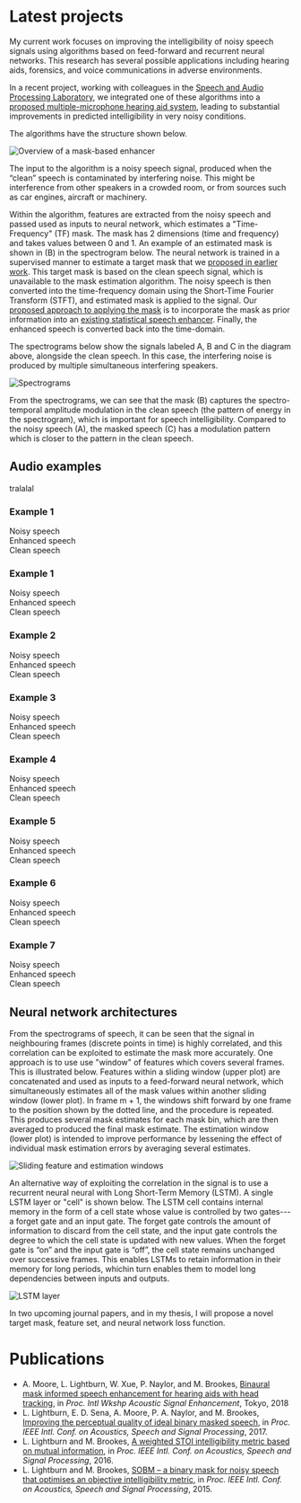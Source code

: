 # Latest projects

My current work focuses on improving the intelligibility of noisy speech signals using algorithms based on feed-forward and recurrent neural networks. This research has several possible applications including hearing aids, forensics, and voice communications in adverse environments. 

In a recent project, working with colleagues in the [Speech and Audio Processing Laboratory](https://www.commsp.ee.ic.ac.uk/~sap/), we integrated one of these algorithms into a [proposed multiple-microphone hearing aid system](https://ieeexplore.ieee.org/document/8521361), leading to substantial improvements in predicted intelligibility in very noisy conditions.

The algorithms have the structure shown below. 

![Overview of a mask-based enhancer](https://leolightburn.github.io/diagrambinarymaskestimator.png)

The input to the algorithm is a noisy speech signal, produced when the “clean” speech is contaminated by interfering noise. This might be interference from other speakers in a crowded room, or from sources such as car engines, aircraft or machinery. 

Within the algorithm, features are extracted from the noisy speech and passed used as inputs to neural network, which estimates a "Time-Frequency" (TF) mask. The mask has 2 dimensions (time and frequency) and takes values between 0 and 1. An example of an estimated mask is shown in (B) in the spectrogram below. The neural network is trained in a supervised manner to estimate a target mask that we [proposed in earlier work](https://ieeexplore.ieee.org/document/7178938). This target mask is based on the clean speech signal, which is unavailable to the mask estimation algorithm. The noisy speech is then converted into the time-frequency domain using the Short-Time Fourier Transform (STFT), and estimated mask is applied to the signal. Our [proposed approach to applying the mask](https://ieeexplore.ieee.org/document/7952238) is to incorporate the mask as prior information into an [existing statistical speech enhancer](https://ieeexplore.ieee.org/document/1001645). Finally, the enhanced speech is converted back into the time-domain. 

The spectrograms below show the signals labeled A, B and C in the diagram above, alongside the clean speech. In this case, the interfering noise is produced by multiple simultaneous interfering speakers.

![Spectrograms](https://leolightburn.github.io/SpectrogramsMaskedSpeech.png)

From the spectrograms, we can see that the mask (B) captures the spectro-temporal amplitude modulation in the clean speech (the pattern of energy in the spectrogram), which is important for speech intelligibility. Compared to the noisy speech (A), the masked speech (C) has a modulation pattern which is closer to the pattern in the clean speech.

## Audio examples
tralalal
<p style="line-height:0.7">
<H3>Example 1</H3>
Noisy speech
<audio preload="auto">
    <source src="/mp3 files/noisy1.mp3">
</audio><br>
Enhanced speech
<audio preload="auto">
    <source src="/mp3 files/MMSEMA1.mp3">
</audio><br>
Clean speech
<audio preload="auto">
    <source src="/mp3 files/clean1.mp3">
</audio><br>
</p>

### Example 1
Noisy speech
<audio preload="auto">
    <source src="/mp3 files/noisy1.mp3">
</audio>
<br>
Enhanced speech
<audio preload="auto">
    <source src="/mp3 files/MMSEMA1.mp3">
</audio>
<br>
Clean speech
<audio preload="auto">
    <source src="/mp3 files/clean1.mp3">
</audio>
<br>

### Example 2
Noisy speech
<audio preload="auto">
    <source src="/mp3 files/noisy2.mp3">
</audio>
<br>
Enhanced speech
<audio preload="auto">
    <source src="/mp3 files/MMSEMA2.mp3">
</audio>
<br>
Clean speech
<audio preload="auto">
    <source src="/mp3 files/clean2.mp3">
</audio>
<br>

### Example 3
Noisy speech
<audio preload="auto">
    <source src="/mp3 files/noisy3.mp3">
</audio>
<br>
Enhanced speech
<audio preload="auto">
    <source src="/mp3 files/MMSEMA3.mp3">
</audio>
<br>
Clean speech
<audio preload="auto">
    <source src="/mp3 files/clean3.mp3">
</audio>
<br>

### Example 4
Noisy speech
<audio preload="auto">
    <source src="/mp3 files/noisy4.mp3">
</audio>
<br>
Enhanced speech
<audio preload="auto">
    <source src="/mp3 files/MMSEMA4.mp3">
</audio>
<br>
Clean speech
<audio preload="auto">
    <source src="/mp3 files/clean4.mp3">
</audio>
<br>

### Example 5
Noisy speech
<audio preload="auto">
    <source src="/mp3 files/noisy5.mp3">
</audio>
<br>
Enhanced speech
<audio preload="auto">
    <source src="/mp3 files/MMSEMA5.mp3">
</audio>
<br>
Clean speech
<audio preload="auto">
    <source src="/mp3 files/clean5.mp3">
</audio>
<br>

### Example 6
Noisy speech
<audio preload="auto">
    <source src="/mp3 files/noisy6.mp3">
</audio>
<br>
Enhanced speech
<audio preload="auto">
    <source src="/mp3 files/MMSEMA6.mp3">
</audio>
<br>
Clean speech
<audio preload="auto">
    <source src="/mp3 files/clean6.mp3">
</audio>
<br>

### Example 7
Noisy speech
<audio preload="auto">
    <source src="/mp3 files/noisy7.mp3">
</audio>
<br>
Enhanced speech
<audio preload="auto">
    <source src="/mp3 files/MMSEMA7.mp3">
</audio>
<br>
Clean speech
<audio preload="auto">
    <source src="/mp3 files/clean7.mp3">
</audio>
<br>


## Neural network architectures 
From the spectrograms of speech, it can be seen that the signal in neighbouring frames (discrete points in time) is highly correlated, and this correlation can be exploited to estimate the mask more accurately. One approach is to use use "window" of features which covers several frames. This is illustrated below. Features within a sliding window (upper plot) are concatenated and used as inputs to a feed-forward neural network, which simultaneously estimates all of the mask values within another sliding window (lower plot). In frame m + 1, the windows shift forward by one frame to the position shown by the dotted line, and the procedure is repeated. This produces several mask estimates for each mask bin, which are then averaged to produced the final mask estimate. The estimation window (lower plot) is intended to improve performance by lessening the effect of individual mask estimation errors by averaging several estimates.

![Sliding feature and estimation windows](https://leolightburn.github.io/slidingfeatureestimationwindow.jpg)

An alternative way of exploiting the correlation in the signal is to use a recurrent neural neural with Long Short-Term Memory (LSTM). A single LSTM layer or "cell" is shown below. The LSTM cell contains internal memory in the form of a cell state whose value is controlled by two gates---a forget gate and an input gate. The forget gate controls the amount of information to discard from the cell state, and the input gate controls the degree to which the cell state is updated with new values. When the forget gate is “on” and the input gate is “off”, the cell state remains unchanged over successive frames. This enables LSTMs to retain information in their memory for long periods, whichin turn enables them to model long dependencies between inputs and outputs. 

![LSTM layer](https://leolightburn.github.io/LSTMlayer.JPG)

In two upcoming journal papers, and in my thesis, I will propose a novel target mask, feature set, and neural network loss function.


# Publications

* A. Moore, L. Lightburn, W. Xue, P. Naylor, and M. Brookes, [Binaural mask informed speech enhancement for hearing aids with head tracking](https://ieeexplore.ieee.org/document/8521361), in *Proc. Intl Wkshp Acoustic Signal Enhancement*, Tokyo, 2018
* L. Lightburn, E. D. Sena, A. Moore, P. A. Naylor, and M. Brookes, [Improving the perceptual quality of ideal binary masked speech](https://ieeexplore.ieee.org/document/7952238), in *Proc. IEEE Intl. Conf. on Acoustics, Speech and Signal Processing*, 2017.
* L. Lightburn and M. Brookes, [A weighted STOI intelligibility metric based on mutual information](https://ieeexplore.ieee.org/abstract/document/7472702), in *Proc. IEEE Intl. Conf. on Acoustics, Speech and Signal Processing*, 2016.
* L. Lightburn and M. Brookes, [SOBM – a binary mask for noisy speech that optimises an objective intelligibility metric](https://ieeexplore.ieee.org/abstract/document/7178938), in *Proc. IEEE Intl. Conf. on Acoustics, Speech and Signal Processing*, 2015.
